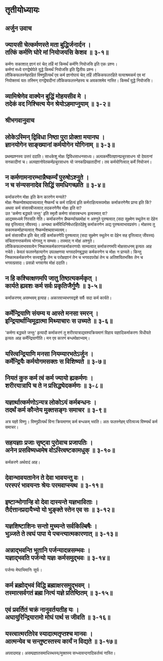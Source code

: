 # तृतीयोध्यायः
## अर्जुन उवाच
## ज्यायसी चेत्कर्मणस्ते मता बुद्धिर्जनार्दन । <br> तत्किं कर्मणि घोरे मां नियोजयसि केशव ॥ ३-१॥
कर्मणः सकाशात् ज्ञानं वरं चेत् तर्हि मां किमर्थं कर्मणि नियोजसि इति एकः प्रश्नः।   
कर्मणां मध्ये रागद्वेषोपेते युद्धे किमर्थं नियोजसि इति द्वितीयः प्रश्नः।    
लौकिकफलस्नेहरहितं विष्णुप्रीत्यर्थं एव कर्म ज्ञानोपायं चेत् तर्हि लौकिकफलरहिते यत्याश्रमकर्म एव मां नियोक्तव्यं यतः तस्मिन् रागद्वेषादीनां लौकिकफलस्नेहस्य च अवकाशमेव नास्ति। किमर्थं युद्धे नियोजसि। 
## व्यामिश्रेणेव वाक्येन बुद्धिं मोहयसीव मे । <br> तदेकं वद निश्चित्य येन श्रेयोऽहमाप्नुयाम् ॥ ३-२॥
## श्रीभगवानुवाच
## लोकेऽस्मिन् द्विविधा निष्ठा पुरा प्रोक्ता मयानघ । <br> ज्ञानयोगेन साङ्ख्यानां कर्मयोगेन योगिनाम् ॥ ३-३॥
प्रथमप्रश्नस्य उत्तरं ददाति। साधकेशु मोक्षः द्विविधसाधनसाध्यः। अल्पकर्मोपेतज्ञानप्रचुरसाधनः यो देवतानां सनकादीनां च। अल्पज्ञानोपेतकर्मप्रचुरसाधनः यो जनकप्रियव्रतादीनां। तव कर्मयोगित्वात् कर्मे नियोजनं। 
## न कर्मणामनारम्भान्नैष्कर्म्यं पुरुषोऽश्नुते । <br> न च संन्यसनादेव सिद्धिं समधिगच्छति ॥ ३-४॥
कर्माकरणेन मोक्षः इति केन कारणेन मन्यते?<br>
मोक्षः नैष्कर्म्यशब्दवाच्यत्वात् नैष्कर्म्यं च कर्म राहित्यं इति कर्मराहित्यरूपमोक्षः कर्माकरणेनैव प्राप्य इति किं?<br>
अथवा कर्म संसारबीजत्वात् तदकरणेनैव मोक्षः इति वा?<br>
उत 'कर्मणा बद्ध्यते जन्तुः' इति स्मृतौ कर्मणा संसारबन्धनः इत्यस्मात् वा?<br>
आद्यममध्यमे निरसति नेति। कर्माकरणेन न्नैष्कर्म्याख्यमोक्षं न अश्नुते पुरुषत्वात् (सदा सूक्ष्मेण स्थूलेन वा देहेन सह वृत्तित्वात् जीवस्य)। अन्यथा कर्मविधिनिषेधरहितदेहेषु कर्माकरणेन अद्य पुरुषत्वाभावप्रसंगः। मोक्षस्य तु सकामकर्माप्राप्यत्वात् नैष्कर्म्यशब्दवाच्यत्वम्। <br>
कर्म संसारबीज इति चेत् तर्हि कर्माकरणेपि पुरुषत्वात् (सदा सूक्ष्मेण स्थूलेन वा देहेन सह वृत्तित्वात् जीवस्य) संचितानन्तकर्मस्य भोगस्तु न सम्भवः। तस्मात् न मोक्षं अश्नुते।  <br>
लौकिकफलाभाववत्वेन निष्कामकर्मकारणकर्माकरणयोः साम्यत्वात् कर्माकरणमपि मोक्षसाधनम् इत्यतः आह नचेते। केवलं फलस्नेहत्यागेन उपलक्षणया भगवदर्पणबुद्ध्या कर्मकरणेन च मोक्षः न प्राप्यते। किन्तु निष्कामकर्मकरणेन सत्त्वशुद्धिः तेन च परोक्षज्ञानं तेन च भगवदपरोक्षं तेन च अतिशयितभक्तिः तेन च भगवत्प्रसादः। प्रसन्नो भगवानेव मोक्षं ददाति। 
## न हि कश्चित्क्षणमपि जातु तिष्ठत्यकर्मकृत् । <br> कार्यते ह्यवशः कर्म सर्वः प्रकृतिजैर्गुणैः ॥ ३-५॥
कर्माकरणम् असम्भवम् इत्याह। अकारवाच्यभगवद्वशे सर्वैः सदा कर्म कार्यते।  
## कर्मेन्द्रियाणि संयम्य य आस्ते मनसा स्मरन् । <br> इन्द्रियार्थान्विमूढात्मा मिथ्याचारः स उच्यते ॥ ३-६॥
'कर्मणा बद्ध्यते जन्तुः' इत्यादौ कर्माकरणं तु शरीरयात्राद्यवश्यक्रियमाणं विहाय यज्ञादिकर्माकरणः विधीयते इत्यतः आह कर्मेन्द्रियाणीति। मन एव कारणं बन्धमोक्षाभ्याम्।  
## यस्त्विन्द्रियाणि मनसा नियम्यारभतेऽर्जुन । <br> कर्मेन्द्रियैः कर्मयोगमसक्तः स विशिष्यते ॥ ३-७॥
## नियतं कुरु कर्म त्वं कर्म ज्यायो ह्यकर्मणः । <br> शरीरयात्रापि च ते न प्रसिद्ध्येदकर्मणः ॥ ३-८॥
## यज्ञार्थात्कर्मणोऽन्यत्र लोकोऽयं कर्मबन्धनः । <br> तदर्थं कर्म कौन्तेय मुक्तसङ्गः समाचर ॥ ३-९॥
अत्र यज्ञो विष्णुः। विष्णुप्रीत्यर्थं विना क्रियमाणम् कर्म बन्धकम् भवति। अतः फलस्नेहम् परित्यज्य विष्ण्वर्थं कर्म समाचर। 
## सहयज्ञाः प्रजाः सृष्ट्वा पुरोवाच प्रजापतिः । <br> अनेन प्रसविष्यध्वमेष वोऽस्त्विष्टकामधुक् ॥ ३-१०॥
कर्मकरणे अर्थवादं आह। 
## देवान्भावयतानेन ते देवा भावयन्तु वः । <br> परस्परं भावयन्तः श्रेयः परमवाप्स्यथ ॥ ३-११॥
## इष्टान्भोगान्हि वो देवा दास्यन्ते यज्ञभाविताः । <br> तैर्दत्तानप्रदायैभ्यो यो भुङ्क्ते स्तेन एव सः ॥ ३-१२॥
## यज्ञशिष्टाशिनः सन्तो मुच्यन्ते सर्वकिल्बिषैः । <br> भुञ्जते ते त्वघं पापा ये पचन्त्यात्मकारणात् ॥ ३-१३॥
## अन्नाद्भवन्ति भूतानि पर्जन्यादन्नसम्भवः । <br> यज्ञाद्भवति पर्जन्यो यज्ञः कर्मसमुद्भवः ॥ ३-१४॥
पर्जन्यः मेघाभिमानिः सूर्यः। 
## कर्म ब्रह्मोद्भवं विद्धि ब्रह्माक्षरसमुद्भवम् । <br> तस्मात्सर्वगतं ब्रह्म नित्यं यज्ञे प्रतिष्ठितम् ॥ ३-१५॥
## एवं प्रवर्तितं चक्रं नानुवर्तयतीह यः । <br> अघायुरिन्द्रियारामो मोघं पार्थ स जीवति ॥ ३-१६॥
## यस्त्वात्मरतिरेव स्यादात्मतृप्तश्च मानवः । <br> आत्मन्येव च सन्तुष्टस्तस्य कार्यं न विद्यते ॥ ३-१७॥
अपवादमाह। असम्प्रज्ञातसमाधिस्थस्य/मुक्तस्य सन्ध्यावन्दनादिकर्तव्यं नास्ति। 
